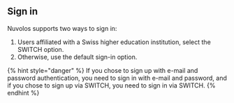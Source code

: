 ## Sign in

Nuvolos supports two ways to sign in:

1. Users affiliated with a Swiss higher education institution, select the SWITCH option.
2. Otherwise, use the default sign-in option.

{% hint style="danger" %}
If you chose to sign up with e-mail and password authentication, you need to sign in with e-mail and password, and if you chose to sign up via SWITCH, you need to sign in via SWITCH.
{% endhint %}
